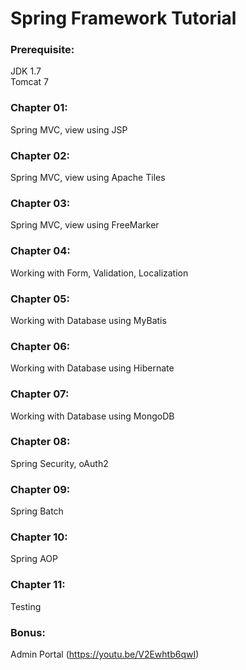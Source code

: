 # Spring Framework Tutorial

### Prerequisite:
JDK 1.7
<br />
Tomcat 7

### Chapter 01:
Spring MVC, view using JSP

### Chapter 02:
Spring MVC, view using Apache Tiles

### Chapter 03:
Spring MVC, view using FreeMarker

### Chapter 04:
Working with Form, Validation, Localization

### Chapter 05:
Working with Database using MyBatis

### Chapter 06:
Working with Database using Hibernate

### Chapter 07:
Working with Database using MongoDB

### Chapter 08:
Spring Security, oAuth2

### Chapter 09:
Spring Batch

### Chapter 10:
Spring AOP

### Chapter 11:
Testing

### Bonus:
Admin Portal (https://youtu.be/V2Ewhtb6qwI)